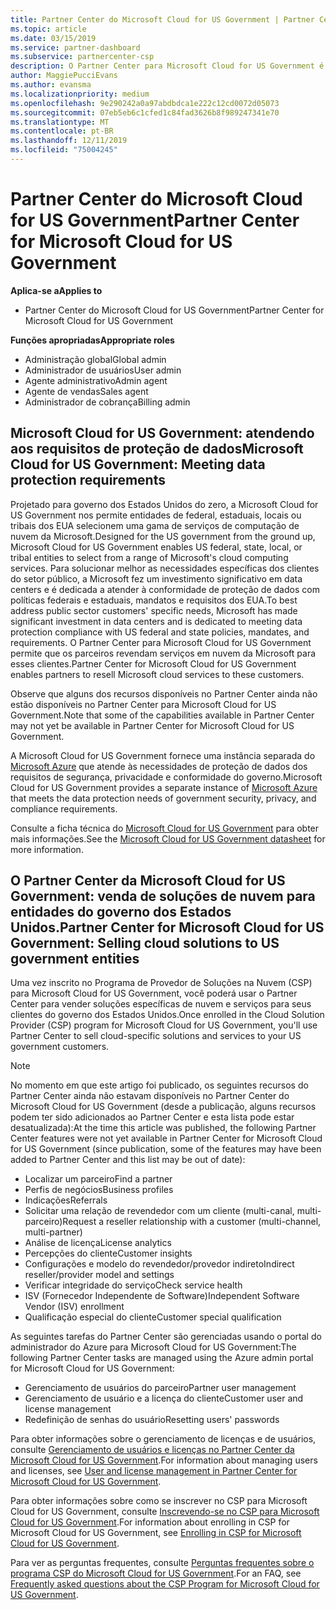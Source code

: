 ```yaml
---
title: Partner Center do Microsoft Cloud for US Government | Partner Center do Microsoft Cloud for US Government
ms.topic: article
ms.date: 03/15/2019
ms.service: partner-dashboard
ms.subservice: partnercenter-csp
description: O Partner Center para Microsoft Cloud for US Government é o portal de empresas para parceiros da Microsoft que deseja oferecer soluções de nuvem da Microsoft para clientes que trabalham com agências governamentais dentro dos Estados Unidos.
author: MaggiePucciEvans
ms.author: evansma
ms.localizationpriority: medium
ms.openlocfilehash: 9e290242a0a97abdbdca1e222c12cd0072d05073
ms.sourcegitcommit: 07eb5eb6c1cfed1c84fad3626b8f989247341e70
ms.translationtype: MT
ms.contentlocale: pt-BR
ms.lasthandoff: 12/11/2019
ms.locfileid: "75004245"
---
```

# <a name="partner-center-for-microsoft-cloud-for-us-government"></a><span data-ttu-id="0d216-103">Partner Center do Microsoft Cloud for US Government</span><span class="sxs-lookup"><span data-stu-id="0d216-103">Partner Center for Microsoft Cloud for US Government</span></span>

<span data-ttu-id="0d216-104">**Aplica-se a**</span><span class="sxs-lookup"><span data-stu-id="0d216-104">**Applies to**</span></span>

-  <span data-ttu-id="0d216-105">Partner Center do Microsoft Cloud for US Government</span><span class="sxs-lookup"><span data-stu-id="0d216-105">Partner Center for Microsoft Cloud for US Government</span></span>

<span data-ttu-id="0d216-106">**Funções apropriadas**</span><span class="sxs-lookup"><span data-stu-id="0d216-106">**Appropriate roles**</span></span>
-   <span data-ttu-id="0d216-107">Administração global</span><span class="sxs-lookup"><span data-stu-id="0d216-107">Global admin</span></span>
-   <span data-ttu-id="0d216-108">Administrador de usuários</span><span class="sxs-lookup"><span data-stu-id="0d216-108">User admin</span></span>
-   <span data-ttu-id="0d216-109">Agente administrativo</span><span class="sxs-lookup"><span data-stu-id="0d216-109">Admin agent</span></span>
-   <span data-ttu-id="0d216-110">Agente de vendas</span><span class="sxs-lookup"><span data-stu-id="0d216-110">Sales agent</span></span>
-   <span data-ttu-id="0d216-111">Administrador de cobrança</span><span class="sxs-lookup"><span data-stu-id="0d216-111">Billing admin</span></span>

## <a name="microsoft-cloud-for-us-government-meeting-data-protection-requirements"></a><span data-ttu-id="0d216-112">Microsoft Cloud for US Government: atendendo aos requisitos de proteção de dados</span><span class="sxs-lookup"><span data-stu-id="0d216-112">Microsoft Cloud for US Government: Meeting data protection requirements</span></span> 

<span data-ttu-id="0d216-113">Projetado para governo dos Estados Unidos do zero, a Microsoft Cloud for US Government nos permite entidades de federal, estaduais, locais ou tribais dos EUA selecionem uma gama de serviços de computação de nuvem da Microsoft.</span><span class="sxs-lookup"><span data-stu-id="0d216-113">Designed for the US government from the ground up, Microsoft Cloud for US Government enables US federal, state, local, or tribal entities to select from a range of Microsoft's cloud computing services.</span></span> <span data-ttu-id="0d216-114">Para solucionar melhor as necessidades específicas dos clientes do setor público, a Microsoft fez um investimento significativo em data centers e é dedicada a atender à conformidade de proteção de dados com políticas federais e estaduais, mandatos e requisitos dos EUA.</span><span class="sxs-lookup"><span data-stu-id="0d216-114">To best address public sector customers' specific needs, Microsoft has made significant investment in data centers and is dedicated to meeting data protection compliance with US federal and state policies, mandates, and requirements.</span></span> <span data-ttu-id="0d216-115">O Partner Center para Microsoft Cloud for US Government permite que os parceiros revendam serviços em nuvem da Microsoft para esses clientes.</span><span class="sxs-lookup"><span data-stu-id="0d216-115">Partner Center for Microsoft Cloud for US Government enables partners to resell Microsoft cloud services to these customers.</span></span>

<span data-ttu-id="0d216-116">Observe que alguns dos recursos disponíveis no Partner Center ainda não estão disponíveis no Partner Center para Microsoft Cloud for US Government.</span><span class="sxs-lookup"><span data-stu-id="0d216-116">Note that some of the capabilities available in Partner Center may not yet be available in Partner Center for Microsoft Cloud for US Government.</span></span>

<span data-ttu-id="0d216-117">A Microsoft Cloud for US Government fornece uma instância separada do [Microsoft Azure](https://azure.microsoft.com/overview/clouds/government/) que atende às necessidades de proteção de dados dos requisitos de segurança, privacidade e conformidade do governo.</span><span class="sxs-lookup"><span data-stu-id="0d216-117">Microsoft Cloud for US Government provides a separate instance of [Microsoft Azure](https://azure.microsoft.com/overview/clouds/government/) that meets the data protection needs of government security, privacy, and compliance requirements.</span></span> 

<span data-ttu-id="0d216-118">Consulte a ficha técnica do [Microsoft Cloud for US Government](https://download.microsoft.com/download/C/9/C/C9CA3002-DFC4-4ADA-841F-DF42AEC042FB/Microsoft_Azure_Government_Datasheet_EN_US.PDF) para obter mais informações.</span><span class="sxs-lookup"><span data-stu-id="0d216-118">See the [Microsoft Cloud for US Government datasheet](https://download.microsoft.com/download/C/9/C/C9CA3002-DFC4-4ADA-841F-DF42AEC042FB/Microsoft_Azure_Government_Datasheet_EN_US.PDF) for more information.</span></span>

## <a name="partner-center-for-microsoft-cloud-for-us-government-selling-cloud-solutions-to-us-government-entities"></a><span data-ttu-id="0d216-119">O Partner Center da Microsoft Cloud for US Government: venda de soluções de nuvem para entidades do governo dos Estados Unidos.</span><span class="sxs-lookup"><span data-stu-id="0d216-119">Partner Center for Microsoft Cloud for US Government: Selling cloud solutions to US government entities</span></span>

<span data-ttu-id="0d216-120">Uma vez inscrito no Programa de Provedor de Soluções na Nuvem (CSP) para Microsoft Cloud for US Government, você poderá usar o Partner Center para vender soluções específicas de nuvem e serviços para seus clientes do governo dos Estados Unidos.</span><span class="sxs-lookup"><span data-stu-id="0d216-120">Once enrolled in the Cloud Solution Provider (CSP) program for Microsoft Cloud for US Government, you'll use Partner Center to sell cloud-specific solutions and services to your US government customers.</span></span> 

> [!NOTE]  
> <span data-ttu-id="0d216-121">No momento em que este artigo foi publicado, os seguintes recursos do Partner Center ainda não estavam disponíveis no Partner Center do Microsoft Cloud for US Government (desde a publicação, alguns recursos podem ter sido adicionados ao Partner Center e esta lista pode estar desatualizada):</span><span class="sxs-lookup"><span data-stu-id="0d216-121">At the time this article was published, the following Partner Center features were not yet available in Partner Center for Microsoft Cloud for US Government (since publication, some of the features may have been added to Partner Center and this list may be out of date):</span></span>

- <span data-ttu-id="0d216-122">Localizar um parceiro</span><span class="sxs-lookup"><span data-stu-id="0d216-122">Find a partner</span></span>
- <span data-ttu-id="0d216-123">Perfis de negócios</span><span class="sxs-lookup"><span data-stu-id="0d216-123">Business profiles</span></span>
- <span data-ttu-id="0d216-124">Indicações</span><span class="sxs-lookup"><span data-stu-id="0d216-124">Referrals</span></span>
- <span data-ttu-id="0d216-125">Solicitar uma relação de revendedor com um cliente (multi-canal, multi-parceiro)</span><span class="sxs-lookup"><span data-stu-id="0d216-125">Request a reseller relationship with a customer (multi-channel, multi-partner)</span></span>
- <span data-ttu-id="0d216-126">Análise de licença</span><span class="sxs-lookup"><span data-stu-id="0d216-126">License analytics</span></span>
- <span data-ttu-id="0d216-127">Percepções do cliente</span><span class="sxs-lookup"><span data-stu-id="0d216-127">Customer insights</span></span>
- <span data-ttu-id="0d216-128">Configurações e modelo do revendedor/provedor indireto</span><span class="sxs-lookup"><span data-stu-id="0d216-128">Indirect reseller/provider model and settings</span></span>
- <span data-ttu-id="0d216-129">Verificar integridade do serviço</span><span class="sxs-lookup"><span data-stu-id="0d216-129">Check service health</span></span>
- <span data-ttu-id="0d216-130">ISV (Fornecedor Independente de Software)</span><span class="sxs-lookup"><span data-stu-id="0d216-130">Independent Software Vendor (ISV) enrollment</span></span>
- <span data-ttu-id="0d216-131">Qualificação especial do cliente</span><span class="sxs-lookup"><span data-stu-id="0d216-131">Customer special qualification</span></span>

<span data-ttu-id="0d216-132">As seguintes tarefas do Partner Center são gerenciadas usando o portal do administrador do Azure para Microsoft Cloud for US Government:</span><span class="sxs-lookup"><span data-stu-id="0d216-132">The following Partner Center tasks are managed using the Azure admin portal for Microsoft Cloud for US Government:</span></span> 

-   <span data-ttu-id="0d216-133">Gerenciamento de usuários do parceiro</span><span class="sxs-lookup"><span data-stu-id="0d216-133">Partner user management</span></span>
-   <span data-ttu-id="0d216-134">Gerenciamento de usuário e a licença do cliente</span><span class="sxs-lookup"><span data-stu-id="0d216-134">Customer user and license management</span></span>
-   <span data-ttu-id="0d216-135">Redefinição de senhas do usuário</span><span class="sxs-lookup"><span data-stu-id="0d216-135">Resetting users' passwords</span></span>

<span data-ttu-id="0d216-136">Para obter informações sobre o gerenciamento de licenças e de usuários, consulte [Gerenciamento de usuários e licenças no Partner Center da Microsoft Cloud for US Government](user-management-in-partner-center-for-microsoft-us-govt-cloud.md).</span><span class="sxs-lookup"><span data-stu-id="0d216-136">For information about managing users and licenses, see [User and license management in Partner Center for Microsoft Cloud for US Government](user-management-in-partner-center-for-microsoft-us-govt-cloud.md).</span></span>

<span data-ttu-id="0d216-137">Para obter informações sobre como se inscrever no CSP para Microsoft Cloud for US Government, consulte [Inscrevendo-se no CSP para Microsoft Cloud for US Government](enroll-in-csp-for-microsoft-us-govt-cloud.md).</span><span class="sxs-lookup"><span data-stu-id="0d216-137">For information about enrolling in CSP for Microsoft Cloud for US Government, see [Enrolling in CSP for Microsoft Cloud for US Government](enroll-in-csp-for-microsoft-us-govt-cloud.md).</span></span>

<span data-ttu-id="0d216-138">Para ver as perguntas frequentes, consulte [Perguntas frequentes sobre o programa CSP do Microsoft Cloud for US Government](faq-for-us-govt-cloud.md).</span><span class="sxs-lookup"><span data-stu-id="0d216-138">For an FAQ, see [Frequently asked questions about the CSP Program for Microsoft Cloud for US Government](faq-for-us-govt-cloud.md).</span></span>
